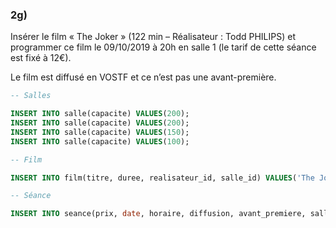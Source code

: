 ### 2g)

Insérer le film « The Joker » (122 min – Réalisateur : Todd PHILIPS) et programmer ce film le 09/10/2019 à 20h en salle 1 (le tarif de cette séance est fixé à 12€).

Le film est diffusé en VOSTF et ce n’est pas une avant-première.

```sql
-- Salles

INSERT INTO salle(capacite) VALUES(200);
INSERT INTO salle(capacite) VALUES(200);
INSERT INTO salle(capacite) VALUES(150);
INSERT INTO salle(capacite) VALUES(100);

-- Film

INSERT INTO film(titre, duree, realisateur_id, salle_id) VALUES('The Joker', 122, 1, 1)

-- Séance

INSERT INTO seance(prix, date, horaire, diffusion, avant_premiere, salle_id) VALUES(12, '2019-10-09', '20:00', 'VOSTF', 0, 1);
```